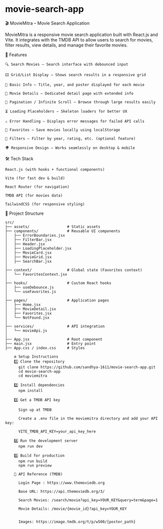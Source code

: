 ﻿# movie-search-app
🎬 MovieMitra – Movie Search Application

MovieMitra is a responsive movie search application built with React.js and Vite.
It integrates with the TMDB API to allow users to search for movies, filter results, view details, and manage their favorite movies.

🚀 Features

    🔍 Search Movies – Search interface with debounced input

    🎞 Grid/List Display – Shows search results in a responsive grid

    📝 Basic Info – Title, year, and poster displayed for each movie

    📖 Movie Details – Dedicated detail page with extended info

    📜 Pagination / Infinite Scroll – Browse through large results easily

    ⏳ Loading Placeholders – Skeleton loaders for better UX

    ⚠️ Error Handling – Displays error messages for failed API calls

    💖 Favorites – Save movies locally using localStorage

    🧩 Filters – Filter by year, rating, etc. (optional feature)

    🌍 Responsive Design – Works seamlessly on desktop & mobile

🛠 Tech Stack

    React.js (with hooks + functional components)

    Vite (for fast dev & build)

    React Router (for navigation)

    TMDB API (for movies data)

    TailwindCSS (for responsive styling)

📂 Project Structure
```plaintext
src/
├── assets/                 # Static assets
├── components/             # Reusable UI components
│   ├── ErrorBoundaries.jsx
│   ├── FilterBar.jsx
│   ├── Header.jsx
│   ├── LoadingPlaceholder.jsx
│   ├── MovieCard.jsx
│   ├── MovieGrid.jsx
│   ├── SearchBar.jsx
│
├── context/                # Global state (Favorites context)
│   └── FavoritesContext.jsx
│
├── hooks/                  # Custom React hooks
│   ├── useDebounce.js
│   └── useFavorites.js
│
├── pages/                  # Application pages
│   ├── Home.jsx
│   ├── MovieDetail.jsx
│   ├── Favorites.jsx
│   └── NotFound.jsx
│
├── services/               # API integration
│   └── movieApi.js
│
├── App.jsx                 # Root component
├── main.jsx                # Entry point
├── App.css / index.css     # Styles

    ⚙️ Setup Instructions
    1️⃣ Clone the repository
      git clone https://github.com/sandhya-1611/movie-search-app.git
      cd movie-search-app
      cd moviemitra

    2️⃣ Install dependencies
      npm install

    3️⃣ Get a TMDB API key

      Sign up at TMDB

      Create a .env file in the moviemitra directory and add your API key:

      VITE_TMDB_API_KEY=your_api_key_here

    4️⃣ Run the development server
      npm run dev

    5️⃣ Build for production
      npm run build
      npm run preview

    📖 API Reference (TMDB)

      Login Page : https://www.themoviedb.org

      Base URL: https://api.themoviedb.org/3/

      Search Movies: /search/movie?api_key=YOUR_KEY&query=term&page=1

      Movie Details: /movie/{movie_id}?api_key=YOUR_KEY


      Images: https://image.tmdb.org/t/p/w500/{poster_path}
